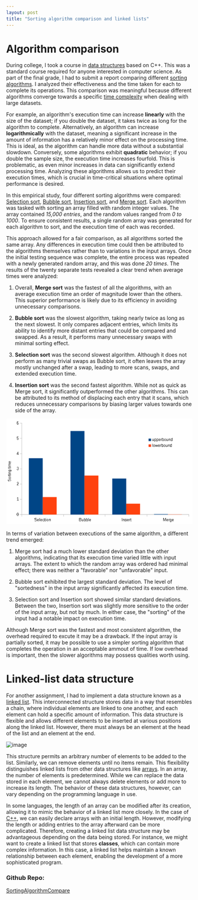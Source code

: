 ```yaml
---
layout: post
title: "Sorting algorithm comparison and linked lists"
---
```


# Algorithm comparison

During college, I took a course in [data structures](https://en.wikipedia.org/wiki/Data_structure) based on C++. This was a standard course required for anyone interested in computer science. As part of the final grade, I had to submit a report comparing different [sorting algorithms](https://en.wikipedia.org/wiki/Sorting_algorithm). I analyzed their effectiveness and the time taken for each to complete its operations. This comparison was meaningful because different algorithms converge towards a specific [time complexity](https://en.wikipedia.org/wiki/Time_complexity) when dealing with large datasets. 

For example, an algorithm's execution time can increase __linearly__ with the size of the dataset; if you double the dataset, it takes twice as long for the algorithm to complete. Alternatively, an algorithm can increase __logarithmically__ with the dataset, meaning a significant increase in the amount of information has a relatively minor effect on the processing time. This is ideal, as the algorithm can handle more data without a substantial slowdown. Conversely, some algorithms exhibit __quadratic__ behavior; if you double the sample size, the execution time increases fourfold. This is problematic, as even minor increases in data can significantly extend processing time. Analyzing these algorithms allows us to predict their execution times, which is crucial in time-critical situations where optimal performance is desired.

In this empirical study, four different sorting algorithms were compared: [Selection sort](https://en.wikipedia.org/wiki/Selection_sort), [Bubble sort](https://en.wikipedia.org/wiki/Bubble_sort), [Insertion sort](https://en.wikipedia.org/wiki/Insertion_sort), and [Merge sort](https://en.wikipedia.org/wiki/Merge_sort). Each algorithm was tasked with sorting an array filled with random integer values. The array contained _15,000 entries_, and the random values ranged from _0 to 1000_. To ensure consistent results, a single random array was generated for each algorithm to sort, and the execution time of each was recorded.

This approach allowed for a fair comparison, as all algorithms sorted the same array. Any differences in execution time could then be attributed to the algorithms themselves rather than to variations in the input arrays. Once the initial testing sequence was complete, the entire process was repeated with a newly generated random array, and this was done _20 times_. The results of the twenty separate tests revealed a clear trend when average times were analyzed:

1. Overall, __Merge sort__ was the fastest of all the algorithms, with an average execution time an order of magnitude lower than the others. This superior performance is likely due to its efficiency in avoiding unnecessary comparisons.

2. __Bubble sort__ was the slowest algorithm, taking nearly twice as long as the next slowest. It only compares adjacent entries, which limits its ability to identify more distant entries that could be compared and swapped. As a result, it performs many unnecessary swaps with minimal sorting effect.

3. __Selection sort__ was the second slowest algorithm. Although it does not perform as many trivial swaps as Bubble sort, it often leaves the array mostly unchanged after a swap, leading to more scans, swaps, and extended execution time.

4. __Insertion sort__ was the second fastest algorithm. While not as quick as Merge sort, it significantly outperformed the other algorithms. This can be attributed to its method of displacing each entry that it scans, which reduces unnecessary comparisons by biasing larger values towards one side of the array.

![image](https://raw.githubusercontent.com/RCmags/SortingAlgorithmCompare/main/data/sort_compare.png)

In terms of variation between executions of the same algorithm, a different trend emerged:

1. Merge sort had a much lower standard deviation than the other algorithms, indicating that its execution time varied little with input arrays. The extent to which the random array was ordered had minimal effect; there was neither a "favorable" nor "unfavorable" input.

2. Bubble sort exhibited the largest standard deviation. The level of "sortedness" in the input array significantly affected its execution time.

3. Selection sort and Insertion sort showed similar standard deviations. Between the two, Insertion sort was slightly more sensitive to the order of the input array, but not by much. In either case, the "sorting" of the input had a notable impact on execution time.

Although Merge sort was the fastest and most consistent algorithm, the overhead required to excute it may be a drawback. If the input array is partially sorted, it may be possible to use a simpler sorting algorithm that completes the operation in an acceptable ammout of time. If low overhead is important, then the slower algorithms may possess qualities worth using.


# Linked-list data structure

For another assignment, I had to implement a data structure known as a [linked list](https://en.wikipedia.org/wiki/Linked_list). This interconnected structure stores data in a way that resembles a chain, where individual elements are linked to one another, and each element can hold a specific amount of information. This data structure is flexible and allows different elements to be inserted at various positions along the linked list. However, there must always be an element at the head of the list and an element at the end.

![image](https://3.bp.blogspot.com/-sXOQBd_OCR8/WBBn3QNhOiI/AAAAAAAAALQ/ysaUNOhKMoY59zw2cRxcHioHzdvn8HdNgCLcB/s1600/simpleLinkedList.png)

This structure permits an arbitrary number of elements to be added to the list. Similarly, we can remove elements until no items remain. This flexibility distinguishes linked lists from other data structures like [arrays](https://en.wikipedia.org/wiki/Array_(data_structure)). In an array, the number of elements is predetermined. While we can replace the data stored in each element, we cannot always delete elements or add more to increase its length. The behavior of these data structures, however, can vary depending on the programming language in use. 

In some languages, the length of an array can be modified after its creation, allowing it to mimic the behavior of a linked list more closely. In the case of [C++](https://en.wikipedia.org/wiki/C%2B%2B), we can easily declare arrays with an initial length. However, modifying the length or adding entries to the array afterward can be more complicated. Therefore, creating a linked list data structure may be advantageous depending on the data being stored. For instance, we might want to create a linked list that stores __classes__, which can contain more complex information. In this case, a linked list helps maintain a known relationship between each element, enabling the development of a more sophisticated program.


### Github Repo:
[SortingAlgorithmCompare](https://github.com/RCmags/SortingAlgorithmCompare)
